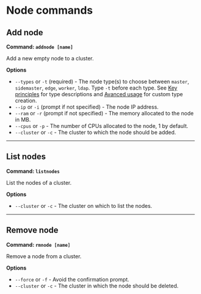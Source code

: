 # Node commands

## Add node

**Command: `addnode [name]`**

Add a new empty node to a cluster.

**Options**

- `--types` or `-t` (required) - The node type(s) to choose between `master`, `sidemaster`, `edge`, `worker`, `ldap`. Type `-t` before each type. See [Key principles](../getting-started/key-principles.md) for type descriptions and [Avanced usage](../advanced-usage.md) for custom type creation.
- `--ip` or `-i` (prompt if not specified) - The node IP address.
- `--ram` or `-r` (prompt if not specified) - The memory allocated to the node in MB.
- `--cpus` or `-p` - The number of CPUs allocated to the node, 1 by default.
- `--cluster` or `-c` - The cluster to which the node should be added.

---
## List nodes

**Command: `listnodes`**

List the nodes of a cluster.

**Options**

- `--cluster` or `-c` - The cluster on which to list the nodes.

---
## Remove node

**Command: `rmnode [name]`**

Remove a node from a cluster.

**Options**

- `--force` or `-f` - Avoid the confirmation prompt.
- `--cluster` or `-c` - The cluster in which the node should be deleted.
